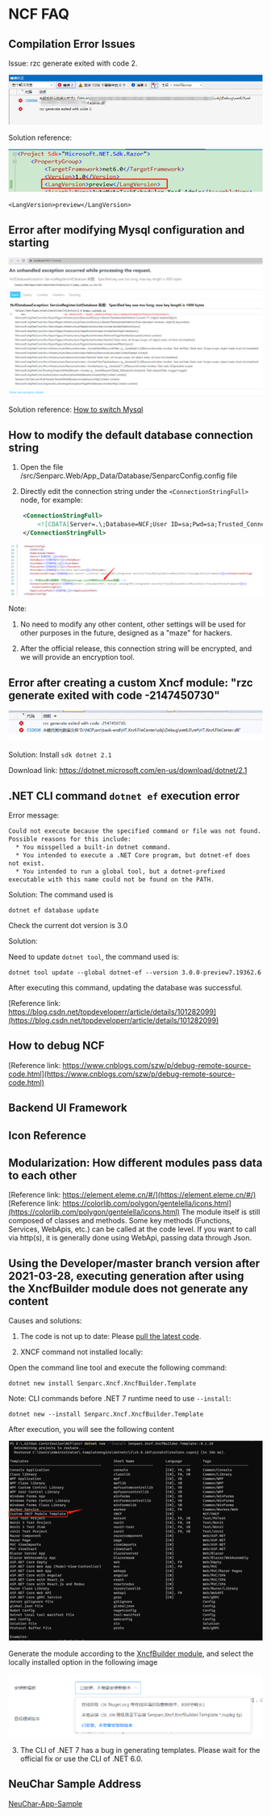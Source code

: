 # NCF FAQ

## Compilation Error Issues

Issue: rzc generate exited with code 2.

![Image text](./images/common_problem/xncf_builder_error_02.png)

Solution reference:

![Image text](./images/common_problem/xncf_builder_error_02_solution.png)

```
<LangVersion>preview</LangVersion>
```

## Error after modifying Mysql configuration and starting

![Image text](./images/common_problem/mysql_engine_error.png)

Solution reference: [How to switch Mysql](/start/database/appoint_database.html)

## How to modify the default database connection string

1. Open the file /src/Senparc.Web/App_Data/Database/SenparcConfig.config file

2. Directly edit the connection string under the `<ConnectionStringFull>` node, for example:

```xml
    <ConnectionStringFull>
        <![CDATA[Server=.\;Database=NCF;User ID=sa;Pwd=sa;Trusted_Connection=True;integrated security=True;]]>
    </ConnectionStringFull>
```

![Image text](./images/common_problem/modify_database_connectstring.png)

Note:

1. No need to modify any other content, other settings will be used for other purposes in the future, designed as a "maze" for hackers.

2. After the official release, this connection string will be encrypted, and we will provide an encryption tool.

## Error after creating a custom Xncf module: "rzc generate exited with code -2147450730"

![Image text](./images/common_problem/xncf_builder_error.png)

Solution: Install `sdk dotnet 2.1`

Download link: https://dotnet.microsoft.com/en-us/download/dotnet/2.1

## .NET CLI command `dotnet ef` execution error

Error message:

```
Could not execute because the specified command or file was not found.
Possible reasons for this include:
  * You misspelled a built-in dotnet command.
  * You intended to execute a .NET Core program, but dotnet-ef does not exist.
  * You intended to run a global tool, but a dotnet-prefixed executable with this name could not be found on the PATH.
```

Solution:
The command used is

```
dotnet ef database update
```

Check the current dot version is 3.0

Solution:

Need to update `dotnet tool`, the command used is:

```
dotnet tool update --global dotnet-ef --version 3.0.0-preview7.19362.6
```

After executing this command, updating the database was successful.

[Reference link: https://blog.csdn.net/topdeveloperr/article/details/101282099](https://blog.csdn.net/topdeveloperr/article/details/101282099)

## How to debug NCF

[Reference link: https://www.cnblogs.com/szw/p/debug-remote-source-code.html](https://www.cnblogs.com/szw/p/debug-remote-source-code.html)

## Backend UI Framework

## Icon Reference

## Modularization: How different modules pass data to each other

[Reference link: https://element.eleme.cn/#/](https://element.eleme.cn/#/)
[Reference link: https://colorlib.com/polygon/gentelella/icons.html](https://colorlib.com/polygon/gentelella/icons.html)
The module itself is still composed of classes and methods. Some key methods (Functions, Services, WebApis, etc.) can be called at the code level. If you want to call via http(s), it is generally done using WebApi, passing data through Json.

## Using the Developer/master branch version after 2021-03-28, executing generation after using the XncfBuilder module does not generate any content

Causes and solutions:

1. The code is not up to date: Please [pull the latest code](/start/start-develop/get-ncf-template).

2. XNCF command not installed locally:

Open the command line tool and execute the following command:

```
dotnet new install Senparc.Xncf.XncfBuilder.Template
```

Note: CLI commands before .NET 7 runtime need to use `--install`:

```
dotnet new --install Senparc.Xncf.XncfBuilder.Template
```

After execution, you will see the following content

![Image text](./images/common_problem/generator_xncf_cli.png)

Generate the module according to the [XncfBuilder module](/start/xncf-develop/create-xncf.html), and select the locally installed option in the following image

![Image text](./images/common_problem/xncf_builder_template_new.png)

3. The CLI of .NET 7 has a bug in generating templates. Please wait for the official fix or use the CLI of .NET 6.0.

## NeuChar Sample Address

[NeuChar-App-Sample](https://github.com/Senparc/NeuChar-App-Sample)

